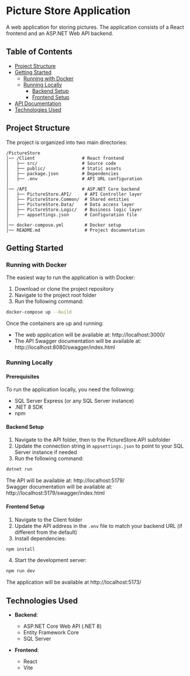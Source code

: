 # Picture Store Application

A web application for storing pictures. The application consists of a React frontend and an ASP.NET Web API backend.

## Table of Contents

- [Project Structure](#project-structure)
- [Getting Started](#getting-started)
  - [Running with Docker](#running-with-docker)
  - [Running Locally](#running-locally)
    - [Backend Setup](#backend-setup)
    - [Frontend Setup](#frontend-setup)
- [API Documentation](#api-documentation)
- [Technologies Used](#technologies-used)

## Project Structure

The project is organized into two main directories:

```
/PictureStore
│── /Client                  # React frontend
│   ├── src/                 # Source code
│   ├── public/              # Static assets
│   ├── package.json         # Dependencies
│   ├── .env                 # API URL configuration
│
│── /API                     # ASP.NET Core backend
│   ├── PictureStore.API/     # API Controller layer
│   ├── PictureStore.Common/  # Shared entities
│   ├── PictureStore.Data/    # Data access layer
│   ├── PictureStore.Logic/   # Business logic layer
│   ├── appsettings.json      # Configuration file
│
│── docker-compose.yml        # Docker setup
│── README.md                 # Project documentation
```

## Getting Started
### Running with Docker
The easiest way to run the application is with Docker:

1. Download or clone the project repository
2. Navigate to the project root folder
3. Run the following command:

```bash
docker-compose up --build
```

Once the containers are up and running:
- The web application will be available at: http://localhost:3000/
- The API Swagger documentation will be available at: http://localhost:8080/swagger/index.html

### Running Locally
#### Prerequisites
To run the application locally, you need the following:
- SQL Server Express (or any SQL Server instance)
- .NET 8 SDK
- npm

#### Backend Setup

1. Navigate to the API folder, then to the PictureStore.API subfolder
2. Update the connection string in `appsettings.json` to point to your SQL Server instance if needed
3. Run the following command:

```bash
dotnet run
```

The API will be available at: http://localhost:5179/  
Swagger documentation will be available at: http://localhost:5179/swagger/index.html

#### Frontend Setup

1. Navigate to the Client folder
2. Update the API address in the `.env` file to match your backend URL (if different from the default)
3. Install dependencies:

```bash
npm install
```

4. Start the development server:

```bash
npm run dev
```

The application will be available at http://localhost:5173/

## Technologies Used

- **Backend**:
  - ASP.NET Core Web API (.NET 8)
  - Entity Framework Core
  - SQL Server
  
- **Frontend**:
  - React
  - Vite
